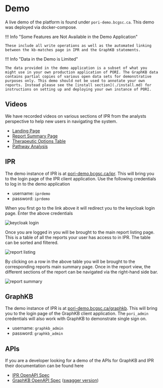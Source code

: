 # Demo

A live demo of the platform is found under `pori-demo.bcgsc.ca`. This demo was deployed via docker-compose.

!!! Info "Some Features are Not Available in the Demo Application"

    These include all write operations as well as the automated linking between the kb-matches page in IPR and the GraphKB statements.

!!! Info "Data in the Demo is Limited"

    The data provided in the demo application is a subset of what you might use in your own production application of PORI. The GraphKB data contains partial copies of various open data sets for demonstrative purposes only. This demo should not be used to annotate your own reports. Instead please see the [install section](./install.md) for instructions on setting up and deploying your own instance of PORI.

## Videos

We have recorded videos on various sections of IPR from the analysts perspective to help new users in navigating the system.

- [Landing Page](https://vimeo.com/582124704/8559a53557)
- [Report Summary Page](https://vimeo.com/582124225/0e987a1fcf)
- [Therapeutic Options Table](https://vimeo.com/467920834/21997511d0)
- [Pathway Analysis](https://vimeo.com/582126313/0653a515c9)

## IPR

The demo instance of IPR is at [pori-demo.bcgsc.ca/ipr](https://pori-demo.bcgsc.ca/ipr). This will bring you to the login page of the IPR client application. Use the following credentials to log in to the demo application

- username: `iprdemo`
- password: `iprdemo`

When you first go to the link above it will redirect you to the keycloak login page. Enter the above credentials

![keycloak login](./images/pori-demo-login.png)

Once you are logged in you will be brought to the main report listing page. This is a table of all the reports your user has access to in IPR. The table can be sorted and filtered.

![report listing](./images/pori-demo-ipr-click-row.png)

By clicking on a row in the above table you will be brought to the corresponding reports main summary page. Once in the report view, the different sections of the report can be navigated via the right-hand side bar.

![report summary](./images/pori-demo-ipr-report-summary.png)

## GraphKB

The demo instance of IPR is at [pori-demo.bcgsc.ca/graphkb](https://pori-demo.bcgsc.ca/graphkb). This will bring you to the login page of the GraphKB client application. The `pori_admin` credentials will also work with GraphKB to demonstrate single sign on.

- username: `graphkb_admin`
- password: `graphkb_admin`

## APIs

If you are a developer looking for a demo of the APIs for GraphKB and IPR their documentation can be found here

- [IPR OpenAPI Spec](https://pori-demo.bcgsc.ca/ipr-api/api/spec/)
- [GraphKB OpenAPI Spec](https://pori-demo.bcgsc.ca/graphkb-api/api/spec) ([swagger version](https://pori-demo.bcgsc.ca/graphkb-api/api/spec/swagger))
